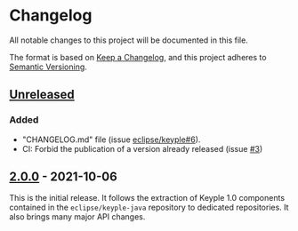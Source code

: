 # Changelog
All notable changes to this project will be documented in this file.

The format is based on [Keep a Changelog](https://keepachangelog.com/en/1.0.0/),
and this project adheres to [Semantic Versioning](https://semver.org/spec/v2.0.0.html).

## [Unreleased]
### Added
- "CHANGELOG.md" file (issue [eclipse/keyple#6]).
- CI: Forbid the publication of a version already released (issue [#3])

## [2.0.0] - 2021-10-06
This is the initial release.
It follows the extraction of Keyple 1.0 components contained in the `eclipse/keyple-java` repository to dedicated repositories.
It also brings many major API changes.

[unreleased]: https://github.com/eclipse/keyple-plugin-android-omapi-java-lib/compare/2.0.0...HEAD
[2.0.0]: https://github.com/eclipse/keyple-plugin-android-omapi-java-lib/releases/tag/2.0.0

[#3]: https://github.com/eclipse/keyple-plugin-android-omapi-java-lib/issues/3

[eclipse/keyple#6]: https://github.com/eclipse/keyple/issues/6
